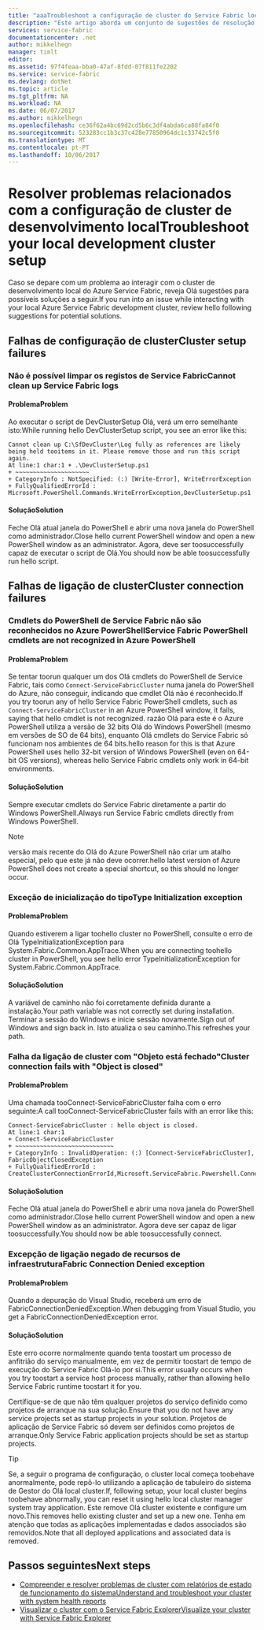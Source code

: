 ```yaml
---
title: "aaaTroubleshoot a configuração de cluster do Service Fabric local | Microsoft Docs"
description: "Este artigo aborda um conjunto de sugestões de resolução de problemas de cluster de desenvolvimento local"
services: service-fabric
documentationcenter: .net
author: mikkelhegn
manager: timlt
editor: 
ms.assetid: 97f4feaa-bba0-47af-8fdd-07f811fe2202
ms.service: service-fabric
ms.devlang: dotNet
ms.topic: article
ms.tgt_pltfrm: NA
ms.workload: NA
ms.date: 06/07/2017
ms.author: mikkelhegn
ms.openlocfilehash: ce36f62a4bc69d2cd5b6c3df4abda6ca88fa84f0
ms.sourcegitcommit: 523283cc1b3c37c428e77850964dc1c33742c5f0
ms.translationtype: MT
ms.contentlocale: pt-PT
ms.lasthandoff: 10/06/2017
---
```

# <a name="troubleshoot-your-local-development-cluster-setup"></a><span data-ttu-id="d3750-103">Resolver problemas relacionados com a configuração de cluster de desenvolvimento local</span><span class="sxs-lookup"><span data-stu-id="d3750-103">Troubleshoot your local development cluster setup</span></span>
<span data-ttu-id="d3750-104">Caso se depare com um problema ao interagir com o cluster de desenvolvimento local do Azure Service Fabric, reveja Olá sugestões para possíveis soluções a seguir.</span><span class="sxs-lookup"><span data-stu-id="d3750-104">If you run into an issue while interacting with your local Azure Service Fabric development cluster, review hello following suggestions for potential solutions.</span></span>

## <a name="cluster-setup-failures"></a><span data-ttu-id="d3750-105">Falhas de configuração de cluster</span><span class="sxs-lookup"><span data-stu-id="d3750-105">Cluster setup failures</span></span>
### <a name="cannot-clean-up-service-fabric-logs"></a><span data-ttu-id="d3750-106">Não é possível limpar os registos de Service Fabric</span><span class="sxs-lookup"><span data-stu-id="d3750-106">Cannot clean up Service Fabric logs</span></span>
#### <a name="problem"></a><span data-ttu-id="d3750-107">Problema</span><span class="sxs-lookup"><span data-stu-id="d3750-107">Problem</span></span>
<span data-ttu-id="d3750-108">Ao executar o script de DevClusterSetup Olá, verá um erro semelhante isto:</span><span class="sxs-lookup"><span data-stu-id="d3750-108">While running hello DevClusterSetup script, you see an error like this:</span></span>

    Cannot clean up C:\SfDevCluster\Log fully as references are likely being held tooitems in it. Please remove those and run this script again.
    At line:1 char:1 + .\DevClusterSetup.ps1
    + ~~~~~~~~~~~~~~~~~~~~~
    + CategoryInfo : NotSpecified: (:) [Write-Error], WriteErrorException
    + FullyQualifiedErrorId : Microsoft.PowerShell.Commands.WriteErrorException,DevClusterSetup.ps1


#### <a name="solution"></a><span data-ttu-id="d3750-109">Solução</span><span class="sxs-lookup"><span data-stu-id="d3750-109">Solution</span></span>
<span data-ttu-id="d3750-110">Feche Olá atual janela do PowerShell e abrir uma nova janela do PowerShell como administrador.</span><span class="sxs-lookup"><span data-stu-id="d3750-110">Close hello current PowerShell window and open a new PowerShell window as an administrator.</span></span> <span data-ttu-id="d3750-111">Agora, deve ser toosuccessfully capaz de executar o script de Olá.</span><span class="sxs-lookup"><span data-stu-id="d3750-111">You should now be able toosuccessfully run hello script.</span></span>

## <a name="cluster-connection-failures"></a><span data-ttu-id="d3750-112">Falhas de ligação de cluster</span><span class="sxs-lookup"><span data-stu-id="d3750-112">Cluster connection failures</span></span>
### <a name="service-fabric-powershell-cmdlets-are-not-recognized-in-azure-powershell"></a><span data-ttu-id="d3750-113">Cmdlets do PowerShell de Service Fabric não são reconhecidos no Azure PowerShell</span><span class="sxs-lookup"><span data-stu-id="d3750-113">Service Fabric PowerShell cmdlets are not recognized in Azure PowerShell</span></span>
#### <a name="problem"></a><span data-ttu-id="d3750-114">Problema</span><span class="sxs-lookup"><span data-stu-id="d3750-114">Problem</span></span>
<span data-ttu-id="d3750-115">Se tentar toorun qualquer um dos Olá cmdlets do PowerShell de Service Fabric, tais como `Connect-ServiceFabricCluster` numa janela do PowerShell do Azure, não conseguir, indicando que cmdlet Olá não é reconhecido.</span><span class="sxs-lookup"><span data-stu-id="d3750-115">If you try toorun any of hello Service Fabric PowerShell cmdlets, such as `Connect-ServiceFabricCluster` in an Azure PowerShell window, it fails, saying that hello cmdlet is not recognized.</span></span> <span data-ttu-id="d3750-116">razão Olá para este é o Azure PowerShell utiliza a versão de 32 bits Olá do Windows PowerShell (mesmo em versões de SO de 64 bits), enquanto Olá cmdlets do Service Fabric só funcionam nos ambientes de 64 bits.</span><span class="sxs-lookup"><span data-stu-id="d3750-116">hello reason for this is that Azure PowerShell uses hello 32-bit version of Windows PowerShell (even on 64-bit OS versions), whereas hello Service Fabric cmdlets only work in 64-bit environments.</span></span>

#### <a name="solution"></a><span data-ttu-id="d3750-117">Solução</span><span class="sxs-lookup"><span data-stu-id="d3750-117">Solution</span></span>
<span data-ttu-id="d3750-118">Sempre executar cmdlets do Service Fabric diretamente a partir do Windows PowerShell.</span><span class="sxs-lookup"><span data-stu-id="d3750-118">Always run Service Fabric cmdlets directly from Windows PowerShell.</span></span>

> [!NOTE]
> <span data-ttu-id="d3750-119">versão mais recente do Olá do Azure PowerShell não criar um atalho especial, pelo que este já não deve ocorrer.</span><span class="sxs-lookup"><span data-stu-id="d3750-119">hello latest version of Azure PowerShell does not create a special shortcut, so this should no longer occur.</span></span>
> 
> 

### <a name="type-initialization-exception"></a><span data-ttu-id="d3750-120">Exceção de inicialização do tipo</span><span class="sxs-lookup"><span data-stu-id="d3750-120">Type Initialization exception</span></span>
#### <a name="problem"></a><span data-ttu-id="d3750-121">Problema</span><span class="sxs-lookup"><span data-stu-id="d3750-121">Problem</span></span>
<span data-ttu-id="d3750-122">Quando estiverem a ligar toohello cluster no PowerShell, consulte o erro de Olá TypeInitializationException para System.Fabric.Common.AppTrace.</span><span class="sxs-lookup"><span data-stu-id="d3750-122">When you are connecting toohello cluster in PowerShell, you see hello error TypeInitializationException for System.Fabric.Common.AppTrace.</span></span>

#### <a name="solution"></a><span data-ttu-id="d3750-123">Solução</span><span class="sxs-lookup"><span data-stu-id="d3750-123">Solution</span></span>
<span data-ttu-id="d3750-124">A variável de caminho não foi corretamente definida durante a instalação.</span><span class="sxs-lookup"><span data-stu-id="d3750-124">Your path variable was not correctly set during installation.</span></span> <span data-ttu-id="d3750-125">Terminar a sessão do Windows e inicie sessão novamente.</span><span class="sxs-lookup"><span data-stu-id="d3750-125">Sign out of Windows and sign back in.</span></span> <span data-ttu-id="d3750-126">Isto atualiza o seu caminho.</span><span class="sxs-lookup"><span data-stu-id="d3750-126">This refreshes your path.</span></span>

### <a name="cluster-connection-fails-with-object-is-closed"></a><span data-ttu-id="d3750-127">Falha da ligação de cluster com "Objeto está fechado"</span><span class="sxs-lookup"><span data-stu-id="d3750-127">Cluster connection fails with "Object is closed"</span></span>
#### <a name="problem"></a><span data-ttu-id="d3750-128">Problema</span><span class="sxs-lookup"><span data-stu-id="d3750-128">Problem</span></span>
<span data-ttu-id="d3750-129">Uma chamada tooConnect-ServiceFabricCluster falha com o erro seguinte:</span><span class="sxs-lookup"><span data-stu-id="d3750-129">A call tooConnect-ServiceFabricCluster fails with an error like this:</span></span>

    Connect-ServiceFabricCluster : hello object is closed.
    At line:1 char:1
    + Connect-ServiceFabricCluster
    + ~~~~~~~~~~~~~~~~~~~~~~~~~~~~
    + CategoryInfo : InvalidOperation: (:) [Connect-ServiceFabricCluster], FabricObjectClosedException
    + FullyQualifiedErrorId : CreateClusterConnectionErrorId,Microsoft.ServiceFabric.Powershell.ConnectCluster

#### <a name="solution"></a><span data-ttu-id="d3750-130">Solução</span><span class="sxs-lookup"><span data-stu-id="d3750-130">Solution</span></span>
<span data-ttu-id="d3750-131">Feche Olá atual janela do PowerShell e abrir uma nova janela do PowerShell como administrador.</span><span class="sxs-lookup"><span data-stu-id="d3750-131">Close hello current PowerShell window and open a new PowerShell window as an administrator.</span></span> <span data-ttu-id="d3750-132">Agora deve ser capaz de ligar toosuccessfully.</span><span class="sxs-lookup"><span data-stu-id="d3750-132">You should now be able toosuccessfully connect.</span></span>

### <a name="fabric-connection-denied-exception"></a><span data-ttu-id="d3750-133">Excepção de ligação negado de recursos de infraestrutura</span><span class="sxs-lookup"><span data-stu-id="d3750-133">Fabric Connection Denied exception</span></span>
#### <a name="problem"></a><span data-ttu-id="d3750-134">Problema</span><span class="sxs-lookup"><span data-stu-id="d3750-134">Problem</span></span>
<span data-ttu-id="d3750-135">Quando a depuração do Visual Studio, receberá um erro de FabricConnectionDeniedException.</span><span class="sxs-lookup"><span data-stu-id="d3750-135">When debugging from Visual Studio, you get a FabricConnectionDeniedException error.</span></span>

#### <a name="solution"></a><span data-ttu-id="d3750-136">Solução</span><span class="sxs-lookup"><span data-stu-id="d3750-136">Solution</span></span>
<span data-ttu-id="d3750-137">Este erro ocorre normalmente quando tenta toostart um processo de anfitrião do serviço manualmente, em vez de permitir toostart de tempo de execução do Service Fabric Olá-lo por si.</span><span class="sxs-lookup"><span data-stu-id="d3750-137">This error usually occurs when you try toostart a service host process manually, rather than allowing hello Service Fabric runtime toostart it for you.</span></span>

<span data-ttu-id="d3750-138">Certifique-se de que não têm qualquer projetos do serviço definido como projetos de arranque na sua solução.</span><span class="sxs-lookup"><span data-stu-id="d3750-138">Ensure that you do not have any service projects set as startup projects in your solution.</span></span> <span data-ttu-id="d3750-139">Projetos de aplicação de Service Fabric só devem ser definidos como projetos de arranque.</span><span class="sxs-lookup"><span data-stu-id="d3750-139">Only Service Fabric application projects should be set as startup projects.</span></span>

> [!TIP]
> <span data-ttu-id="d3750-140">Se, a seguir o programa de configuração, o cluster local começa toobehave anormalmente, pode repô-lo utilizando a aplicação de tabuleiro do sistema de Gestor do Olá local cluster.</span><span class="sxs-lookup"><span data-stu-id="d3750-140">If, following setup, your local cluster begins toobehave abnormally, you can reset it using hello local cluster manager system tray application.</span></span> <span data-ttu-id="d3750-141">Este remove Olá cluster existente e configure um novo.</span><span class="sxs-lookup"><span data-stu-id="d3750-141">This removes hello existing cluster and set up a new one.</span></span> <span data-ttu-id="d3750-142">Tenha em atenção que todas as aplicações implementadas e dados associados são removidos.</span><span class="sxs-lookup"><span data-stu-id="d3750-142">Note that all deployed applications and associated data is removed.</span></span>
> 
> 

## <a name="next-steps"></a><span data-ttu-id="d3750-143">Passos seguintes</span><span class="sxs-lookup"><span data-stu-id="d3750-143">Next steps</span></span>
* [<span data-ttu-id="d3750-144">Compreender e resolver problemas de cluster com relatórios de estado de funcionamento do sistema</span><span class="sxs-lookup"><span data-stu-id="d3750-144">Understand and troubleshoot your cluster with system health reports</span></span>](service-fabric-understand-and-troubleshoot-with-system-health-reports.md)
* [<span data-ttu-id="d3750-145">Visualizar o cluster com o Service Fabric Explorer</span><span class="sxs-lookup"><span data-stu-id="d3750-145">Visualize your cluster with Service Fabric Explorer</span></span>](service-fabric-visualizing-your-cluster.md)

